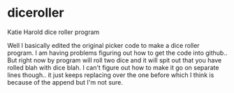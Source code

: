 # diceroller
Katie Harold dice roller program


Well I basically edited the original picker code to make a dice roller 
program. I am having problems figuring out how to get the code into
github.. But right now by program will roll two dice and it will spit
out that you have rolled blah with dice blah. I can't figure out how to make it go on separate lines though.. it just keeps replacing over the
one before which I think is because of the append but I'm not sure.
